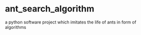 # ant_search_algorithm
a python software project which imitates the life of ants in form of algorithms
